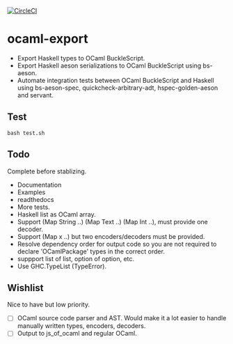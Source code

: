 [![CircleCI](https://circleci.com/gh/plow-technologies/ocaml-export.svg?style=shield&circle)](https://circleci.com/gh/plow-technologies/ocaml-export)

# ocaml-export

- Export Haskell types to OCaml BuckleScript. 
- Export Haskell aeson serializations to OCaml BuckleScript using bs-aeson.
- Automate integration tests between OCaml BuckleScript and Haskell using bs-aeson-spec, quickcheck-arbitrary-adt, hspec-golden-aeson and servant.

## Test

```
bash test.sh
```

## Todo

Complete before stablizing.

- Documentation
- Examples
- readthedocs
- More tests.
- Haskell list as OCaml array.
- Support (Map String ..) (Map Text ..) (Map Int ..), must provide one decoder.
- Support (Map x ..) but two encoders/decoders must be provided.
- Resolve dependency order for output code so you are not required to declare 'OCamlPackage' types in the correct order.
- suppport list of list, option of option, etc.
- Use GHC.TypeList (TypeError). 

## Wishlist

Nice to have but low priority.

- [ ] OCaml source code parser and AST. Would make it a lot easier to handle manually written types, encoders, decoders.
- [ ] Output to js_of_ocaml and regular OCaml.
